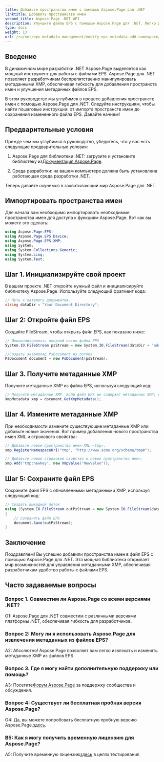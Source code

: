 ```yaml
---
title: Добавьте пространство имен с помощью Aspose.Page для .NET
linktitle: Добавить пространство имен
second_title: Aspose.Page .NET API
description: Улучшите файлы EPS с помощью Aspose.Page для .NET. Легко добавляйте пространства имен, изменяйте метаданные XMP и ускоряйте рабочий процесс разработки .NET.
type: docs
weight: 13
url: /ru/net/eps-metadata-management/modify-eps-metadata-add-namespace/
---
```

## Введение

В динамичном мире разработки .NET Aspose.Page выделяется как мощный инструмент для работы с файлами EPS. Aspose.Page для .NET позволяет разработчикам беспрепятственно манипулировать метаданными XMP, обеспечивая гибкость для добавления пространств имен и улучшения метаданных файлов EPS.

В этом руководстве мы углубимся в процесс добавления пространств имен с помощью Aspose.Page для .NET. Следуйте инструкциям, чтобы найти пошаговые инструкции: от импорта пространств имен до сохранения измененного файла EPS. Давайте начнем!

## Предварительные условия

Прежде чем мы углубимся в руководство, убедитесь, что у вас есть следующие предварительные условия:

1.  Aspose.Page для библиотеки .NET: загрузите и установите библиотеку из[Документация Aspose.Page](https://reference.aspose.com/page/net/).

2. Среда разработки: на вашем компьютере должна быть установлена работающая среда разработки .NET.

Теперь давайте окунемся в захватывающий мир Aspose.Page для .NET.

## Импортировать пространства имен

Для начала вам необходимо импортировать необходимые пространства имен для доступа к функциям Aspose.Page. Вот как вы можете это сделать:

```csharp
using Aspose.Page.EPS;
using Aspose.Page.EPS.Device;
using Aspose.Page.EPS.XMP;
using System;
using System.Collections.Generic;
using System.Linq;
using System.Text;
```

## Шаг 1. Инициализируйте свой проект

В вашем проекте .NET откройте нужный файл и инициализируйте библиотеку Aspose.Page. Используйте следующий фрагмент кода:

```csharp
// Путь к каталогу документов.
string dataDir = "Your Document Directory";
```

## Шаг 2: Откройте файл EPS

Создайте FileStream, чтобы открыть файл EPS, как показано ниже:

```csharp
// Инициализировать входной поток файла EPS
System.IO.FileStream psStream = new System.IO.FileStream(dataDir + "add_simple_props_input.eps", System.IO.FileMode.Open, System.IO.FileAccess.Read);

//Создать экземпляр PsDocument из потока
PsDocument document = new PsDocument(psStream);
```

## Шаг 3. Получите метаданные XMP

Получите метаданные XMP из файла EPS, используя следующий код:

```csharp
// Получите метаданные XMP. Если файл EPS не содержит метаданных XMP, создается новый файл со значениями из комментариев метаданных PS.
XmpMetadata xmp = document.GetXmpMetadata();
```

## Шаг 4. Измените метаданные XMP

При необходимости измените существующие метаданные XMP или добавьте новые значения. Вот пример добавления нового пространства имен XML и строкового свойства:

```csharp
// Добавьте новое пространство имен XML «tmp».
xmp.RegisterNamespaceUri("tmp", "http://www.some.org/schema/tmp#");

// Добавьте новое строковое свойство в новое пространство имен.
xmp.Add("tmp:newKey", new XmpValue("NewValue"));
```

## Шаг 5: Сохраните файл EPS

Сохраните файл EPS с обновленными метаданными XMP, используя следующий код:

```csharp
// Создать выходной поток
using (System.IO.FileStream outPsStream = new System.IO.FileStream(dataDir + "add_namespace_output.eps", System.IO.FileMode.Create, System.IO.FileAccess.Write))
{
    // Сохранить файл EPS
    document.Save(outPsStream);
}
```

## Заключение

Поздравляем! Вы успешно добавили пространства имен в файл EPS с помощью Aspose.Page для .NET. Эта мощная библиотека открывает мир возможностей для управления метаданными XMP, обеспечивая разработчикам удобство работы с файлами EPS.

## Часто задаваемые вопросы

### Вопрос 1. Совместим ли Aspose.Page со всеми версиями .NET?

О1: Aspose.Page для .NET совместим с различными версиями платформы .NET, обеспечивая гибкость для разработчиков.

### Вопрос 2: Могу ли я использовать Aspose.Page для извлечения метаданных из файлов EPS?

А2: Абсолютно! Aspose.Page позволяет вам легко извлекать и изменять метаданные XMP из файлов EPS.

### Вопрос 3. Где я могу найти дополнительную поддержку или помощь?

 A3: Посетите[Форум Aspose.Page](https://forum.aspose.com/c/page/39) за поддержку сообщества и обсуждения.

### Вопрос 4: Существует ли бесплатная пробная версия Aspose.Page?

 О4: Да, вы можете попробовать бесплатную пробную версию Aspose.Page.[здесь](https://releases.aspose.com/).

### В5: Как я могу получить временную лицензию для Aspose.Page?

 A5: Получите временную лицензию[здесь](https://purchase.aspose.com/temporary-license/) в целях тестирования.